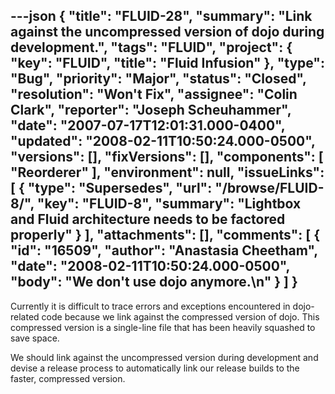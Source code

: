 ---json
{
  "title": "FLUID-28",
  "summary": "Link against the uncompressed version of dojo during development.",
  "tags": "FLUID",
  "project": {
    "key": "FLUID",
    "title": "Fluid Infusion"
  },
  "type": "Bug",
  "priority": "Major",
  "status": "Closed",
  "resolution": "Won't Fix",
  "assignee": "Colin Clark",
  "reporter": "Joseph Scheuhammer",
  "date": "2007-07-17T12:01:31.000-0400",
  "updated": "2008-02-11T10:50:24.000-0500",
  "versions": [],
  "fixVersions": [],
  "components": [
    "Reorderer"
  ],
  "environment": null,
  "issueLinks": [
    {
      "type": "Supersedes",
      "url": "/browse/FLUID-8/",
      "key": "FLUID-8",
      "summary": "Lightbox and Fluid architecture needs to be factored properly"
    }
  ],
  "attachments": [],
  "comments": [
    {
      "id": "16509",
      "author": "Anastasia Cheetham",
      "date": "2008-02-11T10:50:24.000-0500",
      "body": "We don't use dojo anymore.\n"
    }
  ]
}
---
Currently it is difficult to trace errors and exceptions encountered in dojo-related code because we link against the compressed version of dojo. This compressed version is a single-line file that has been heavily squashed to save space.

We should link against the uncompressed version during development and devise a release process to automatically link our release builds to the faster, compressed version.

        